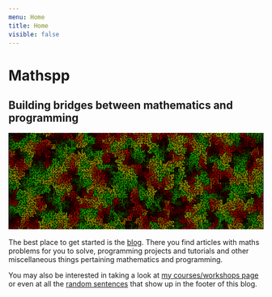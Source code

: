 ```yaml
---
menu: Home
title: Home
visible: false
---
```


# Mathspp

## Building bridges between mathematics and programming

![](maze.png)

The best place to get started is the [blog](/blog). There you find articles with maths problems for you to solve, programming projects and tutorials and other miscellaneous things pertaining mathematics and programming.

You may also be interested in taking a look at [my courses/workshops page](/education) or even at all the [random sentences](/random-sentences) that show up in the footer of this blog.
